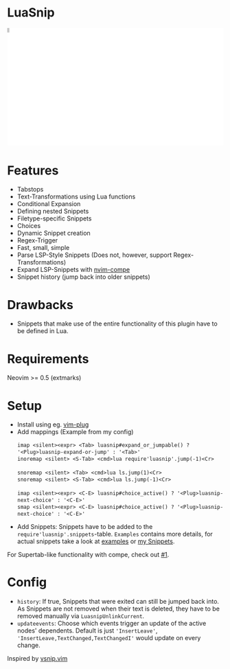 # LuaSnip
![Javadoc](./Examples/javadoc.gif)

# Features
- Tabstops
- Text-Transformations using Lua functions
- Conditional Expansion
- Defining nested Snippets
- Filetype-specific Snippets
- Choices
- Dynamic Snippet creation
- Regex-Trigger
- Fast, small, simple
- Parse LSP-Style Snippets (Does not, however, support Regex-Transformations)
- Expand LSP-Snippets with [nvim-compe](https://github.com/hrsh7th/nvim-compe)
- Snippet history (jump back into older snippets)

# Drawbacks
- Snippets that make use of the entire functionality of this plugin have to be defined in Lua.

# Requirements
Neovim >= 0.5 (extmarks)

# Setup
- Install using eg. [vim-plug](https://github.com/junegunn/vim-plug)
- Add mappings (Example from my config)
  ```vim
  imap <silent><expr> <Tab> luasnip#expand_or_jumpable() ? '<Plug>luasnip-expand-or-jump' : '<Tab>' 
  inoremap <silent> <S-Tab> <cmd>lua require'luasnip'.jump(-1)<Cr>
  
  snoremap <silent> <Tab> <cmd>lua ls.jump(1)<Cr>
  snoremap <silent> <S-Tab> <cmd>lua ls.jump(-1)<Cr>
  
  imap <silent><expr> <C-E> luasnip#choice_active() ? '<Plug>luasnip-next-choice' : '<C-E>'
  smap <silent><expr> <C-E> luasnip#choice_active() ? '<Plug>luasnip-next-choice' : '<C-E>'
  ```
- Add Snippets: Snippets have to be added to the `require'luasnip'.snippets`-table.
`Examples` contains more details, for actual snippets take a look at [examples](https://github.com/L3MON4D3/LuaSnip/blob/master/Examples/snippets.lua) or [my Snippets](https://github.com/L3MON4D3/Dotfiles/blob/master/.config/nvim/lua/snips.lua).

For Supertab-like functionality with compe, check out [#1](https://github.com/L3MON4D3/Luasnip/issues/1).

# Config
- `history`: If true, Snippets that were exited can still be jumped back into. As Snippets are not removed when their text is deleted, they have to be removed manually via `LuasnipUnlinkCurrent`.
- `updateevents`: Choose which events trigger an update of the active nodes' dependents. Default is just `'InsertLeave'`, `'InsertLeave,TextChanged,TextChangedI'` would update on every change.

Inspired by [vsnip.vim](https://github.com/hrsh7th/vim-vsnip/)
